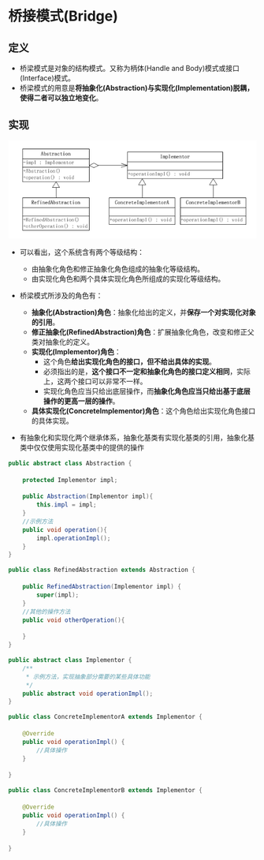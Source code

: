 # 桥接模式(Bridge)

## 定义

- 桥梁模式是对象的结构模式。又称为柄体(Handle and Body)模式或接口(Interface)模式。
- 桥梁模式的用意是**将抽象化(Abstraction)与实现化(Implementation)脱耦，使得二者可以独立地变化**。

## 实现

![bridge](../image-resources/designpattern/bridge.png)

- 可以看出，这个系统含有两个等级结构：
    - 由抽象化角色和修正抽象化角色组成的抽象化等级结构。
    - 由实现化角色和两个具体实现化角色所组成的实现化等级结构。

- 桥梁模式所涉及的角色有：
    - **抽象化(Abstraction)角色**：抽象化给出的定义，并**保存一个对实现化对象的引用**。
    - **修正抽象化(RefinedAbstraction)角色**：扩展抽象化角色，改变和修正父类对抽象化的定义。
    - **实现化(Implementor)角色**：
        - 这个角色**给出实现化角色的接口，但不给出具体的实现**。
        - 必须指出的是，**这个接口不一定和抽象化角色的接口定义相同**，实际上，这两个接口可以非常不一样。
        - 实现化角色应当只给出底层操作，而**抽象化角色应当只给出基于底层操作的更高一层的操作**。
    - **具体实现化(ConcreteImplementor)角色**：这个角色给出实现化角色接口的具体实现。

- 有抽象化和实现化两个继承体系，抽象化基类有实现化基类的引用，抽象化基类中仅仅使用实现化基类中的提供的操作

```java
public abstract class Abstraction {

    protected Implementor impl;

    public Abstraction(Implementor impl){
        this.impl = impl;
    }
    //示例方法
    public void operation(){
        impl.operationImpl();
    }
}
```

```java
public class RefinedAbstraction extends Abstraction {

    public RefinedAbstraction(Implementor impl) {
        super(impl);
    }
    //其他的操作方法
    public void otherOperation(){

    }
}
```

```java
public abstract class Implementor {
    /**
     * 示例方法，实现抽象部分需要的某些具体功能
     */
    public abstract void operationImpl();
}
```

```java
public class ConcreteImplementorA extends Implementor {

    @Override
    public void operationImpl() {
        //具体操作
    }

}
```

```java
public class ConcreteImplementorB extends Implementor {

    @Override
    public void operationImpl() {
        //具体操作
    }

}
```